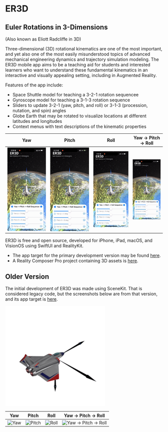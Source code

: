 # ER3D

## Euler Rotations in 3-Dimensions

(Also known as Eliott Radcliffe in 3D)

Three-dimensional (3D) rotational kinematics are one of the most important, and yet also one of the most easily misunderstood topics of advanced mechanical engineering dynamics and trajectory simulation modeling. 
The ER3D mobile app aims to be a teaching aid for students and interested learners who want to understand these fundamental kinematics in an interactive and visually appealing setting, including in Augmented Reality.

Features of the app include:
- Space Shuttle model for teaching a 3-2-1 rotation sequencee
- Gyroscope model for teaching a 3-1-3 rotation sequence
- Sliders to update 3-2-1 (yaw, pitch, and roll) or 3-1-3 (procession, nutation, and spin) angles
- Globe Earth that may be rotated to visualize locations at different latitudes and longitudes
- Context menus with text descriptions of the kinematic properties

| Yaw                      | Pitch                        | Roll                       | Yaw → Pitch → Roll                               |
|--------------------------|------------------------------|----------------------------|--------------------------------------------------|
| ![Yaw](assets/yawRK.gif) | ![Pitch](assets/pitchRK.gif) | ![Roll](assets/rollRK.gif) | ![Yaw → Pitch → Roll](assets/yawPitchRollRK.gif) |

ER3D is free and open source, developed for iPhone, iPad, macOS, and VisionOS using SwiftUI and RealityKit.

- The app target for the primary development version may be found [here](https://github.com/radcli14/er3d/tree/main/ER3D/EulerRotations3D).
- A Reality Composer Pro project containing 3D assets is [here](https://github.com/radcli14/er3d/tree/main/ER3D/Globe).

## Older Version

The initial development of ER3D was made using SceneKit.
That is considered legacy code, but the screenshots below are from that version, and its app target is [here](https://github.com/radcli14/er3d/tree/main/ER3D/ER3D).

![Screen Grab From iOS](assets/er3d.gif)

| Yaw                    | Pitch                      | Roll                     | Yaw → Pitch → Roll                             |
|------------------------|----------------------------|--------------------------|------------------------------------------------|
| ![Yaw](assets/yaw.gif) | ![Pitch](assets/pitch.gif) | ![Roll](assets/roll.gif) | ![Yaw → Pitch → Roll](assets/yawPitchRoll.gif) |
